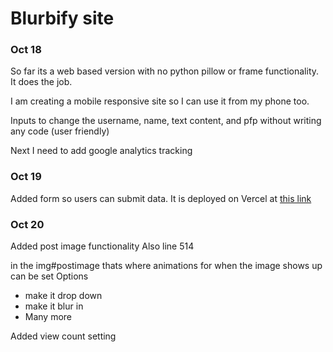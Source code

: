 # Blurbify site

### Oct 18

So far its a web based version with no python pillow or frame functionality.
It does the job.

I am creating a mobile responsive site so I can use it from my phone too.

Inputs to change the username, name, text content, and pfp without writing any code (user friendly)

Next I need to add google analytics tracking

### Oct 19

Added form so users can submit data.
It is deployed on Vercel at [this link](https://blurbifysite.vercel.app/)

### Oct 20

Added post image functionality
Also line 514

in the img#postimage thats where animations for when the image shows up can be set
Options

- make it drop down
- make it blur in
- Many more

Added view count setting
